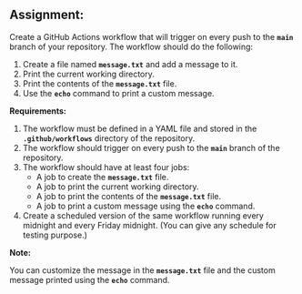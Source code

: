 ## Assignment:

Create a GitHub Actions workflow that will trigger on every push to the **`main`** branch of your repository. The workflow should do the following:

1. Create a file named **`message.txt`** and add a message to it.
2. Print the current working directory.
3. Print the contents of the **`message.txt`** file.
4. Use the **`echo`** command to print a custom message.

**Requirements:**

1. The workflow must be defined in a YAML file and stored in the **`.github/workflows`** directory of the repository.
2. The workflow should trigger on every push to the **`main`** branch of the repository.
3. The workflow should have at least four jobs:
   - A job to create the **`message.txt`** file.
   - A job to print the current working directory.
   - A job to print the contents of the **`message.txt`** file.
   - A job to print a custom message using the **`echo`** command.
4. Create a scheduled version of the same workflow running every midnight and every Friday midnight. (You can give any schedule for testing purpose.)

**Note:**

You can customize the message in the **`message.txt`** file and the custom message printed using the **`echo`** command.
